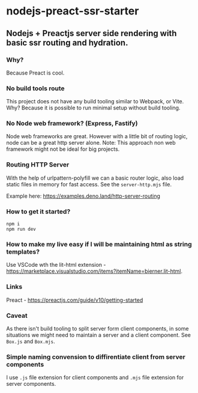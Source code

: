 # nodejs-preact-ssr-starter

## Nodejs + Preactjs server side rendering with basic ssr routing and hydration.

### Why?

Because Preact is cool.

### No build tools route

This project does not have any build tooling similar to Webpack, or Vite. Why? Because it is possible to run minimal setup without build tooling.

### No Node web framework? (Express, Fastify)

Node web frameworks are great. However with a little bit of routing logic, node can be a great http server alone. Note: This approach non web framework might not be ideal for big projects.

### Routing HTTP Server

With the help of urlpattern-polyfill we can a basic router logic, also load static files in memory for fast access. 
See the `server-http.mjs` file. 

Example here:
https://examples.deno.land/http-server-routing



### How to get it started?
```
npm i 
npm run dev
```


### How to make my live easy if I will be maintaining html as string templates?

Use VSCode wth the lit-html extension - https://marketplace.visualstudio.com/items?itemName=bierner.lit-html.

### Links

Preact - https://preactjs.com/guide/v10/getting-started


### Caveat

As there isn't build tooling to split server form client components, in some situations we might need to maintain a server and a client component. See `Box.js` and `Box.mjs`.

### Simple naming convension to diffirentiate client from server components

I use `.js` file extension for client components and `.mjs` file extension for server components.

### 